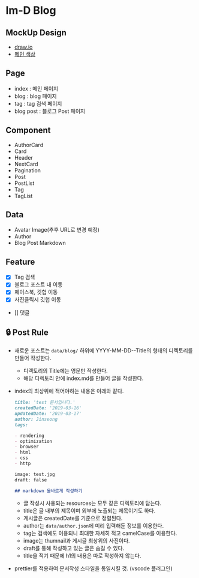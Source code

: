# Im-D Blog

## MockUp Design

- [draw.io](https://app.diagrams.net/#G1IFQrd6q98YUp96aJ_U_9_EnecczDaVyN)
- [메인 색상](https://colorhunt.co/palette/226680)

## Page

- index : 메인 페이지 
- blog : blog 페이지
- tag : tag 검색 페이지
- blog post : 블로그 Post 페이지

## Component

- AuthorCard
- Card
- Header
- NextCard
- Pagination
- Post
- PostList
- Tag
- TagList

## Data

- Avatar Image(추후 URL로 변경 예정)
- Author
- Blog Post Markdown

## Feature

- [X] Tag 검색
- [X] 블로그 포스트 내 이동
- [X] 페이스북, 깃헙 이동
- [X] 사진클릭시 깃헙 이동
- [] 댓글

## 🔒 Post Rule

- 새로운 포스트는 `data/blog/` 하위에 YYYY-MM-DD--Title의 형태의 디렉토리를 만들어 작성한다.
  - 디렉토리의 Title에는 영문만 작성한다.
  - 해당 디렉토리 안에 index.md를 만들어 글을 작성한다.
- index의 최상위에 적어야하는 내용은 아래와 같다.

  ```markdown
  title: 'test 문서입니다.'
  createdDate: '2019-03-16'
  updatedDate: '2019-03-17'
  author: Jinseong
  tags:

  - rendering
  - optimization
  - browser
  - html
  - css
  - http

  image: test.jpg
  draft: false

  ## markdown 올바르게 작성하기
  
  ```
  - 글 작성시 사용되는 resources는 모두 같은 디렉토리에 담는다.
  - title은 글 내부의 제목이며 외부에 노출되는 제목이기도 하다.
  - 게시글은 createdDate를 기준으로 정렬된다.
  - author는 `data/author.json`에 미리 입력해둔 정보를 이용한다.
  - tag는 검색에도 이용되니 최대한 자세히 적고 camelCase를 이용한다.
  - image는 thumnail과 게시글 최상위의 사진이다.
  - draft를 통해 작성하고 있는 글은 숨길 수 있다.
  - title을 적기 때문에 h1의 내용은 따로 작성하지 않는다.
  

- prettier를 적용하여 문서작성 스타일을 통일시킬 것. (vscode 플러그인)
